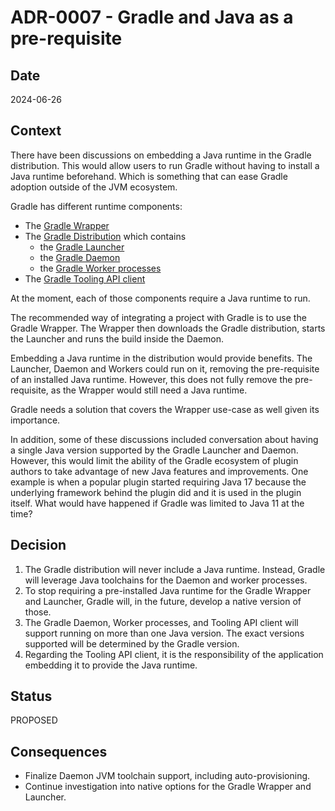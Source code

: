 # ADR-0007 - Gradle and Java as a pre-requisite

## Date

2024-06-26

## Context

There have been discussions on embedding a Java runtime in the Gradle distribution.
This would allow users to run Gradle without having to install a Java runtime beforehand.
Which is something that can ease Gradle adoption outside of the JVM ecosystem.

Gradle has different runtime components:
* The [Gradle Wrapper](https://docs.gradle.org/8.8/userguide/gradle_wrapper.html)
* The [Gradle Distribution](https://gradle.org/releases/) which contains
  * the [Gradle Launcher](https://blog.gradle.org/how-gradle-works-1#local-gradle-distribution-in-cli)
  * the [Gradle Daemon](https://docs.gradle.org/8.8/userguide/gradle_daemon.html)
  * the [Gradle Worker processes](https://docs.gradle.org/8.8/userguide/worker_api.html)
* The [Gradle Tooling API client](https://docs.gradle.org/8.8/userguide/third_party_integration.html#embedding)

At the moment, each of those components require a Java runtime to run.

The recommended way of integrating a project with Gradle is to use the Gradle Wrapper.
The Wrapper then downloads the Gradle distribution, starts the Launcher and runs the build inside the Daemon.

Embedding a Java runtime in the distribution would provide benefits.
The Launcher, Daemon and Workers could run on it, removing the pre-requisite of an installed Java runtime.
However, this does not fully remove the pre-requisite, as the Wrapper would still need a Java runtime.

Gradle needs a solution that covers the Wrapper use-case as well given its importance.

In addition, some of these discussions included conversation about having a single Java version supported by the Gradle Launcher and Daemon.
However, this would limit the ability of the Gradle ecosystem of plugin authors to take advantage of new Java features and improvements.
One example is when a popular plugin started requiring Java 17 because the underlying framework behind the plugin did and it is used in the plugin itself.
What would have happened if Gradle was limited to Java 11 at the time?

## Decision

1. The Gradle distribution will never include a Java runtime.
   Instead, Gradle will leverage Java toolchains for the Daemon and worker processes.
2. To stop requiring a pre-installed Java runtime for the Gradle Wrapper and Launcher, Gradle will, in the future, develop a native version of those.
3. The Gradle Daemon, Worker processes, and Tooling API client will support running on more than one Java version.
   The exact versions supported will be determined by the Gradle version.
4. Regarding the Tooling API client, it is the responsibility of the application embedding it to provide the Java runtime.

## Status

PROPOSED

## Consequences

- Finalize Daemon JVM toolchain support, including auto-provisioning.
- Continue investigation into native options for the Gradle Wrapper and Launcher.
